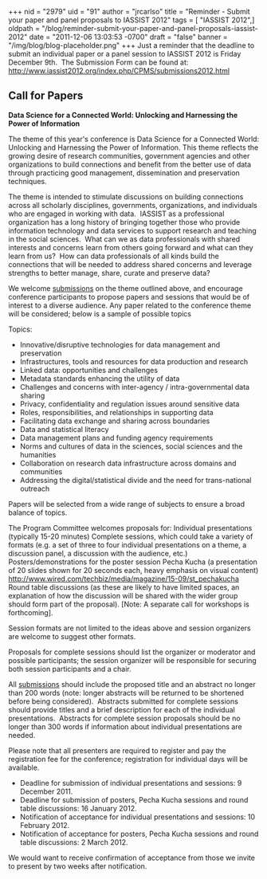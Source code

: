 +++
nid = "2979"
uid = "91"
author = "jrcarlso"
title = "Reminder - Submit your paper and panel proposals to IASSIST 2012"
tags = [ "IASSIST 2012",]
oldpath = "/blog/reminder-submit-your-paper-and-panel-proposals-iassist-2012"
date = "2011-12-06 13:03:53 -0700"
draft = "false"
banner = "/img/blog/blog-placeholder.png"
+++
Just a reminder that the deadline to submit an individual paper or a
panel session to IASSIST 2012 is Friday December 9th.  The Submission
Form can be found at:
<http://www.iassist2012.org/index.php/CPMS/submissions2012.html>  

Call for Papers
---------------

**Data Science for a Connected World: Unlocking and Harnessing the Power
of Information**

The theme of this year's conference is Data Science for a Connected
World: Unlocking and Harnessing the Power of Information. This theme
reflects the growing desire of research communities, government agencies
and other organizations to build connections and benefit from the better
use of data through practicing good management, dissemination and
preservation techniques.

The theme is intended to stimulate discussions on building connections
across all scholarly disciplines, governments, organizations, and
individuals who are engaged in working with data.  IASSIST as a
professional organization has a long history of bringing together those
who provide information technology and data services to support research
and teaching in the social sciences.  What can we as data professionals
with shared interests and concerns learn from others going forward and
what can they learn from us?  How can data professionals of all kinds
build the connections that will be needed to address shared concerns and
leverage strengths to better manage, share, curate and preserve data?

We welcome
[submissions](http://www.iassist2012.org/index.php/CPMS/submissions2012.html)
on the theme outlined above, and encourage conference participants to
propose papers and sessions that would be of interest to a diverse
audience. Any paper related to the conference theme will be considered;
below is a sample of possible topics

Topics:

-   Innovative/disruptive technologies for data management and
    preservation
-   Infrastructures, tools and resources for data production and
    research
-   Linked data: opportunities and challenges
-   Metadata standards enhancing the utility of data
-   Challenges and concerns with inter-agency / intra-governmental data
    sharing
-   Privacy, confidentiality and regulation issues around sensitive data
-   Roles, responsibilities, and relationships in supporting data
-   Facilitating data exchange and sharing across boundaries
-   Data and statistical literacy
-   Data management plans and funding agency requirements
-   Norms and cultures of data in the sciences, social sciences and the
    humanities
-   Collaboration on research data infrastructure across domains and
    communities
-   Addressing the digital/statistical divide and the need for
    trans-national outreach

Papers will be selected from a wide range of subjects to ensure a broad
balance of topics.

The Program Committee welcomes proposals for:
Individual presentations (typically 15-20 minutes)
Complete sessions, which could take a variety of formats (e.g. a set of
three to four individual presentations on a theme, a discussion panel, a
discussion with the audience, etc.)
Posters/demonstrations for the poster session
Pecha Kucha (a presentation of 20 slides shown for 20 seconds each,
heavy emphasis on visual content)
<http://www.wired.com/techbiz/media/magazine/15-09/st_pechakucha>
Round table discussions (as these are likely to have limited spaces, an
explanation of how the discussion will be shared with the wider group
should form part of the proposal).
[Note: A separate call for workshops is forthcoming].

Session formats are not limited to the ideas above and session
organizers are welcome to suggest other formats.

Proposals for complete sessions should list the organizer or moderator
and possible participants; the session organizer will be responsible for
securing both session participants and a chair.

All
[submissions](http://www.iassist2012.org/index.php/CPMS/submissions2012.html)
should include the proposed title and an abstract no longer than 200
words (note: longer abstracts will be returned to be shortened before
being considered).  Abstracts submitted for complete sessions should
provide titles and a brief description for each of the individual
presentations.  Abstracts for complete session proposals should be no
longer than 300 words if information about individual presentations are
needed. 

Please note that all presenters are required to register and pay the
registration fee for the conference; registration for individual days
will be available.

-   Deadline for submission of individual presentations and sessions: 9
    December 2011.
-   Deadline for submission of posters, Pecha Kucha sessions and round
    table discussions: 16 January 2012.
-   Notification of acceptance for individual presentations and
    sessions: 10 February 2012.
-   Notification of acceptance for posters, Pecha Kucha sessions and
    round table discussions: 2 March 2012.

We would want to receive confirmation of acceptance from those we invite
to present by two weeks after notification.
